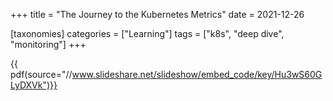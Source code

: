 +++
title = "The Journey to the Kubernetes Metrics"
date = 2021-12-26

[taxonomies]
categories = ["Learning"]
tags = ["k8s", "deep dive", "monitoring"]
+++

{{ pdf(source="//www.slideshare.net/slideshow/embed_code/key/Hu3wS60GLyDXVk")}}
